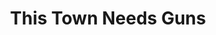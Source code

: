 ---
title: "This Town Needs Guns"
summary: "This Town Needs Guns is a British rock band from Oxford, formed in 2004, and currently signed to the American label Sargent House Records. The band officially changed their name to TTNG after the release of 13.0.0.0.0."
image: "this-town-needs-guns.jpg"
apple_music_artist_url: "None"
wikipedia_url: "none"
---